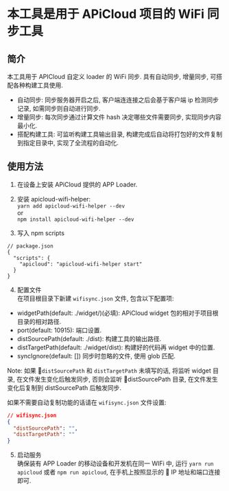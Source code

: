 # 本工具是用于 APiCloud 项目的 WiFi 同步工具

## 简介
本工具用于 APICloud 自定义 loader 的 WiFi 同步. 具有自动同步, 增量同步, 可搭配各种构建工具使用.

- 自动同步: 同步服务器开启之后, 客户端连连接之后会基于客户端 ip 检测同步记录, 如需同步则自动进行同步.
- 增量同步: 每次同步通过计算文件 hash 决定哪些文件需要同步, 实现同步内容最小化.
- 搭配构建工具: 可监听构建工具输出目录, 构建完成后自动将打包好的文件复制到指定目录中, 实现了全流程的自动化.

## 使用方法
1. 在设备上安装 APiCloud 提供的 APP Loader.

2. 安装 apicloud-wifi-helper:  
   `yarn add apicloud-wifi-helper --dev`  
   or  
   `npm install apicloud-wifi-helper --dev`

3. 写入 npm scripts

```
// package.json
{
  "scripts": {
    "apicloud": "apicloud-wifi-helper start"
  }
}
```

4. 配置文件  
   在项目根目录下新建 `wifisync.json` 文件, 包含以下配置项:

* widgetPath(default: ./widget/)(必填): APiCloud widget 包的相对于项目根目录的相对路径.
* port(default: 10915): 端口设置.
* distSourcePath(default: ./dist): 构建工具的输出路径.
* distTargetPath(default: ./widget/dist): 构建好的代码再 widget 中的位置.
* syncIgnore(default: []) 同步时忽略的文件, 使用 glob 匹配.

Note: 如果 `distSourcePath` 和 `distTargetPath` 未填写的话, 将监听 widget 目录, 在文件发生变化后触发同步, 否则会监听 distSourcePath 目录, 在文件发生变化后复制到 distSourcePath 后触发同步.

如果不需要自动复制功能的话请在 `wifisync.json` 文件设置:

```json
// wifisync.json
{
  "distSourcePath": "",
  "distTargetPath": ""
}
```

5. 启动服务  
   确保装有 APP Loader 的移动设备和开发机在同一 WIFi 中, 运行 `yarn run apicloud` 或者 `npm run apicloud`, 在手机上按照显示的  IP 地址和端口连接即可.
